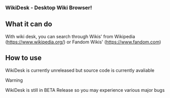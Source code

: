 ### WikiDesk - Desktop Wiki Browser!
## What it can do
With wiki desk, you can search through Wikis' from Wikipedia (https://www.wikipedia.org/) or Fandom Wikis' (https://www.fandom.com)
## How to use
WikiDesk is currently unreleased but source code is currently avaliable


> [!WARNING]
> WikiDesk is still in BETA Release so you may experience various major bugs
